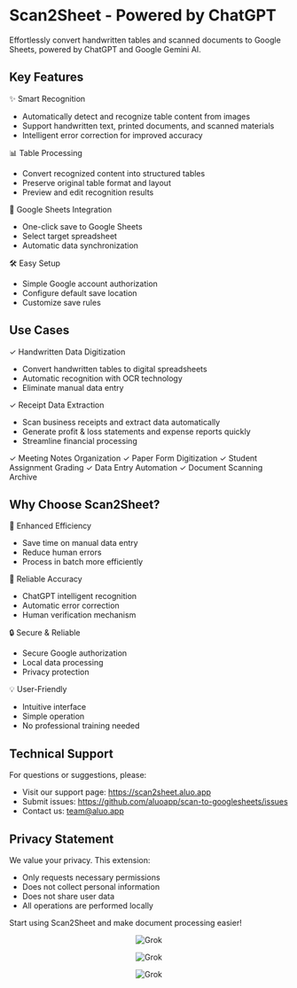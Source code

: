 # Scan2Sheet - Powered by ChatGPT

Effortlessly convert handwritten tables and scanned documents to Google Sheets, powered by ChatGPT and Google Gemini AI.

## Key Features

✨ Smart Recognition
- Automatically detect and recognize table content from images
- Support handwritten text, printed documents, and scanned materials
- Intelligent error correction for improved accuracy

📊 Table Processing
- Convert recognized content into structured tables
- Preserve original table format and layout
- Preview and edit recognition results

📝 Google Sheets Integration
- One-click save to Google Sheets
- Select target spreadsheet
- Automatic data synchronization

🛠️ Easy Setup
- Simple Google account authorization
- Configure default save location
- Customize save rules

## Use Cases

✓ Handwritten Data Digitization
- Convert handwritten tables to digital spreadsheets
- Automatic recognition with OCR technology
- Eliminate manual data entry

✓ Receipt Data Extraction
- Scan business receipts and extract data automatically
- Generate profit & loss statements and expense reports quickly
- Streamline financial processing

✓ Meeting Notes Organization
✓ Paper Form Digitization
✓ Student Assignment Grading
✓ Data Entry Automation
✓ Document Scanning Archive

## Why Choose Scan2Sheet?

🚀 Enhanced Efficiency
- Save time on manual data entry
- Reduce human errors
- Process in batch more efficiently

🎯 Reliable Accuracy
- ChatGPT intelligent recognition
- Automatic error correction
- Human verification mechanism

🔒 Secure & Reliable
- Secure Google authorization
- Local data processing
- Privacy protection

💡 User-Friendly
- Intuitive interface
- Simple operation
- No professional training needed

## Technical Support

For questions or suggestions, please:
- Visit our support page: https://scan2sheet.aluo.app
- Submit issues: https://github.com/aluoapp/scan-to-googlesheets/issues
- Contact us: team@aluo.app

## Privacy Statement

We value your privacy. This extension:
- Only requests necessary permissions
- Does not collect personal information
- Does not share user data
- All operations are performed locally

Start using Scan2Sheet and make document processing easier!

<p align="center">
  <img src="download-1.png" alt="Grok " />
</p>
<p align="center">
  <img src="download-2.png" alt="Grok " />
</p>
<p align="center">
  <img src="download-3.png" alt="Grok " />
</p>
